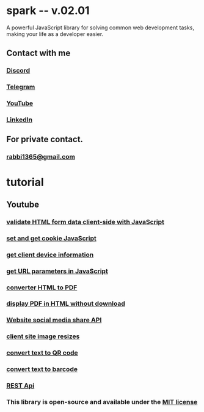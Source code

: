 # spark -- v.02.01
A powerful JavaScript library for solving common web development tasks, making your life as a developer easier. 

## Contact with me
### [Discord](https://discord.gg/g4hvvkzWVy)
### [Telegram](https://t.me/+fsZIF92TCag2ZGVl)
### [YouTube](https://www.youtube.com/channel/UCd--yn_XU9jNqZPxGO1pVpA)
### [LinkedIn](https://www.linkedin.com/in/reja-e-rabbi-sarkar-62103a13a/)

## For private contact.
### rabbi1365@gmail.com


# tutorial
## Youtube
### [validate HTML form data client-side with JavaScript](https://youtu.be/3HqpWeYReSc)
### [set and get cookie JavaScript](https://youtu.be/VRZkGPQhlSA)
### [get client device information](https://youtu.be/E6JMhK7nfWw)
### [get URL parameters in JavaScript](https://youtu.be/YMPjPG4qIx0)
### [converter HTML to PDF](https://youtu.be/rkpVw7mrviU)
### [display PDF in HTML without download](https://youtu.be/AHen2qPNnjA)
### [Website social media share API](https://youtu.be/2ulFdy2TQHU)
### [client site image resizes](https://youtu.be/GIXCL51j5es)
### [convert text to QR code](https://youtu.be/JhxutG0-hvI)
### [convert text to barcode](https://youtu.be/FRxQ6oirnRA)
### [REST Api](https://youtu.be/NxSuOI9ZJRI)


### This library is open-source and available under the [MIT license](https://en.wikipedia.org/wiki/MIT_License)
